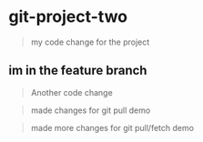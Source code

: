 # git-project-two

>my code change for the project

## im in the feature branch

>Another code change

>made changes for git pull demo

>made more changes for git pull/fetch demo

